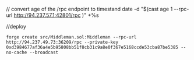 // convert age of the /rpc endpoint to timestand 
date -d "$(cast age 1 --rpc-url http://94.237.57.1:42801/rpc )" +%s


//deploy 

``forge create src/Middleman.sol:Middleman --rpc-url http://94.237.49.73:36209/rpc --private-key 0xd3984677af36a4e5b95808bb51f8cb31c9a8e0f367e5168ccde53cba87be5385 --no-cache --broadcast ``